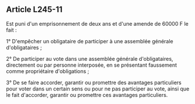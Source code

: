 Article L245-11
----
Est puni d'un emprisonnement de deux ans et d'une amende de 60000 F le fait :

1° D'empêcher un obligataire de participer à une assemblée générale
d'obligataires ;

2° De participer au vote dans une assemblée générale d'obligataires, directement
ou par personne interposée, en se présentant faussement comme propriétaire
d'obligations ;

3° De se faire accorder, garantir ou promettre des avantages particuliers pour
voter dans un certain sens ou pour ne pas participer au vote, ainsi que le fait
d'accorder, garantir ou promettre ces avantages particuliers.
